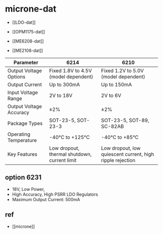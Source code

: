
# microne-dat

- [[LDO-dat]]

- [[OPM1175-dat]] 

- [[ME6208-dat]] 
- [[ME2108-dat]] 


| **Parameter**           | 6214                                         | 6210                                                      |
| ----------------------- | -------------------------------------------- | --------------------------------------------------------- |
| Output Voltage Options  | Fixed 1.8V to 4.5V (model dependent)         | Fixed 1.2V to 5.0V (model dependent)                      |
| Output Current          | Up to 300mA                                  | Up to 150mA                                               |
| Input Voltage Range     | 2V to 18V                                    | 2V to 6V                                                  |
| Output Voltage Accuracy | ±2%                                          | ±2%                                                       |
| Package Types           | SOT-23-5, SOT-23-3                           | SOT-23-5, SOT-89, SC-82AB                                 |
| Operating Temperature   | -40°C to +125°C                              | -40°C to +85°C                                            |
| Key Features            | Low dropout, thermal shutdown, current limit | Low dropout, low quiescent current, high ripple rejection |



## option 6231 

- 18V, Low Power, 
- High Accuracy, High PSRR LDO Regulators
- Maximum Output Current: 500mA






## ref 

- [[microne]]